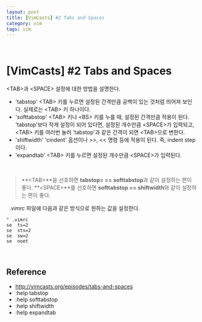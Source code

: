 ```yaml
---
layout: post
title: [VimCasts] #2 Tabs and Spaces
category: vim
tags: vim
---
```


&nbsp;

# [VimCasts] #2 Tabs and Spaces

\<TAB>과 \<SPACE> 설정에 대한 방법을 설명한다.

- 'tabstop'
  \<TAB> 키를 누르면 설정된 간격만큼 공백이 있는 것처럼 띄어져 보인다.
  실제로는 \<TAB> 키 하나이다.
- 'softtabstop'
  \<TAB> 키나 \<BS> 키를 누를 때, 설정된 간격만큼 적용이 된다.
  'tabstop'보다 작게 설정이 되어 있다면, 설정된 개수만큼 \<SPACE>가 입력되고, \<TAB> 키를 여러번 눌러 'tabstop'과 같은 간격이 되면 \<TAB>으로 변한다.
- 'shiftwidth'
  'cindent' 옵션이나 >>, << 명령 등에 적용이 된다. 즉, indent step이다.
- 'expandtab'
  \<TAB> 키를 누르면 설정된 개수만큼 \<SPACE>가 입력된다.

&nbsp;

> **\<TAB>**을 선호하면 **tabstop= == softtabstop**과 같이 설정하는 편이 좋다.
> **\<SPACE>**를 선호하면 **softtabstop == shiftwidth**와 같이 설정하는 편이 좋다.

&nbsp;
*.vimrc* 파일에 다음과 같은 방식으로 원하는 값을 설정한다.
```vim
" .vimrc
se	ts=2
se	sts=2
se	sw=2
se	noet
```

&nbsp;

## Reference

- http://vimcasts.org/episodes/tabs-and-spaces
- :help tabstop
- :help softtabstop
- :help shiftwidth
- :help expandtab

